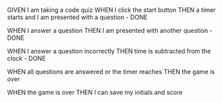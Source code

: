 GIVEN I am taking a code quiz
WHEN I click the start button
THEN a timer starts and I am presented with a question - DONE

WHEN I answer a question
THEN I am presented with another question - DONE

WHEN I answer a question incorrectly
THEN time is subtracted from the clock - DONE

WHEN all questions are answered or the timer reaches
THEN the game is over

WHEN the game is over
THEN I can save my initials and score
